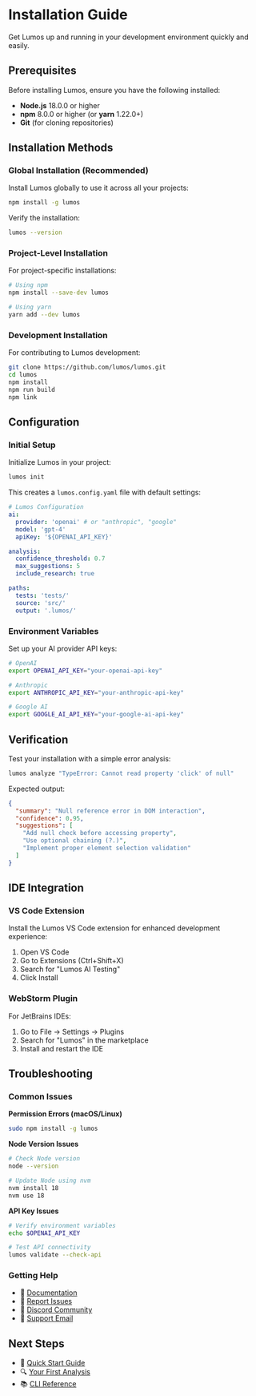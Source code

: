 # Installation Guide

Get Lumos up and running in your development environment quickly and easily.

## Prerequisites

Before installing Lumos, ensure you have the following installed:

- **Node.js** 18.0.0 or higher
- **npm** 8.0.0 or higher (or **yarn** 1.22.0+)
- **Git** (for cloning repositories)

## Installation Methods

### Global Installation (Recommended)

Install Lumos globally to use it across all your projects:

```bash
npm install -g lumos
```

Verify the installation:

```bash
lumos --version
```

### Project-Level Installation

For project-specific installations:

```bash
# Using npm
npm install --save-dev lumos

# Using yarn
yarn add --dev lumos
```

### Development Installation

For contributing to Lumos development:

```bash
git clone https://github.com/lumos/lumos.git
cd lumos
npm install
npm run build
npm link
```

## Configuration

### Initial Setup

Initialize Lumos in your project:

```bash
lumos init
```

This creates a `lumos.config.yaml` file with default settings:

```yaml
# Lumos Configuration
ai:
  provider: 'openai' # or "anthropic", "google"
  model: 'gpt-4'
  apiKey: '${OPENAI_API_KEY}'

analysis:
  confidence_threshold: 0.7
  max_suggestions: 5
  include_research: true

paths:
  tests: 'tests/'
  source: 'src/'
  output: '.lumos/'
```

### Environment Variables

Set up your AI provider API keys:

```bash
# OpenAI
export OPENAI_API_KEY="your-openai-api-key"

# Anthropic
export ANTHROPIC_API_KEY="your-anthropic-api-key"

# Google AI
export GOOGLE_AI_API_KEY="your-google-ai-api-key"
```

## Verification

Test your installation with a simple error analysis:

```bash
lumos analyze "TypeError: Cannot read property 'click' of null"
```

Expected output:

```json
{
  "summary": "Null reference error in DOM interaction",
  "confidence": 0.95,
  "suggestions": [
    "Add null check before accessing property",
    "Use optional chaining (?.)",
    "Implement proper element selection validation"
  ]
}
```

## IDE Integration

### VS Code Extension

Install the Lumos VS Code extension for enhanced development experience:

1. Open VS Code
2. Go to Extensions (Ctrl+Shift+X)
3. Search for "Lumos AI Testing"
4. Click Install

### WebStorm Plugin

For JetBrains IDEs:

1. Go to File → Settings → Plugins
2. Search for "Lumos" in the marketplace
3. Install and restart the IDE

## Troubleshooting

### Common Issues

**Permission Errors (macOS/Linux)**

```bash
sudo npm install -g lumos
```

**Node Version Issues**

```bash
# Check Node version
node --version

# Update Node using nvm
nvm install 18
nvm use 18
```

**API Key Issues**

```bash
# Verify environment variables
echo $OPENAI_API_KEY

# Test API connectivity
lumos validate --check-api
```

### Getting Help

- 📖 [Documentation](../index.md)
- 🐛 [Report Issues](https://github.com/lumos/lumos/issues)
- 💬 [Discord Community](https://discord.gg/lumos)
- 📧 [Support Email](mailto:support@lumos.dev)

## Next Steps

- 🚀 [Quick Start Guide](quick-start.md)
- 🔍 [Your First Analysis](first-analysis.md)
- 📚 [CLI Reference](../cli/commands.md)
